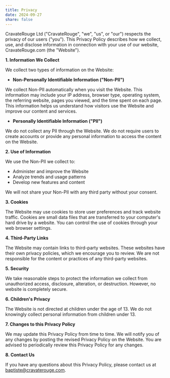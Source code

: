 ```yaml
---
title: Privacy
date: 2024-09-27
share: false
---
```


CravateRouge Ltd ("CravateRouge", "we", "us", or "our") respects the privacy of our users ("you"). This Privacy Policy describes how we collect, use, and disclose information in connection with your use of our website, CravateRouge.com (the "Website").

**1. Information We Collect**

We collect two types of information on the Website:

* **Non-Personally Identifiable Information ("Non-PII")**

We collect Non-PII automatically when you visit the Website. This information may include your IP address, browser type, operating system, the referring website, pages you viewed, and the time spent on each page. This information helps us understand how visitors use the Website and improve our content and services.

* **Personally Identifiable Information ("PII")**

We do not collect any PII through the Website. We do not require users to create accounts or provide any personal information to access the content on the Website. 

**2. Use of Information**

We use the Non-PII we collect to:

*  Administer and improve the Website
*  Analyze trends and usage patterns
*  Develop new features and content

We will not share your Non-PII with any third party without your consent.

**3. Cookies**

The Website may use cookies to store user preferences and track website traffic. Cookies are small data files that are transferred to your computer's hard drive by a website. You can control the use of cookies through your web browser settings. 

**4. Third-Party Links**

The Website may contain links to third-party websites. These websites have their own privacy policies, which we encourage you to review. We are not responsible for the content or practices of any third-party websites.

**5. Security**

We take reasonable steps to protect the information we collect from unauthorized access, disclosure, alteration, or destruction. However, no website is completely secure. 

**6. Children's Privacy**

The Website is not directed at children under the age of 13. We do not knowingly collect personal information from children under 13. 

**7. Changes to this Privacy Policy**

We may update this Privacy Policy from time to time. We will notify you of any changes by posting the revised Privacy Policy on the Website. You are advised to periodically review this Privacy Policy for any changes.

**8. Contact Us**

If you have any questions about this Privacy Policy, please contact us at baptiste@cravaterouge.com.

